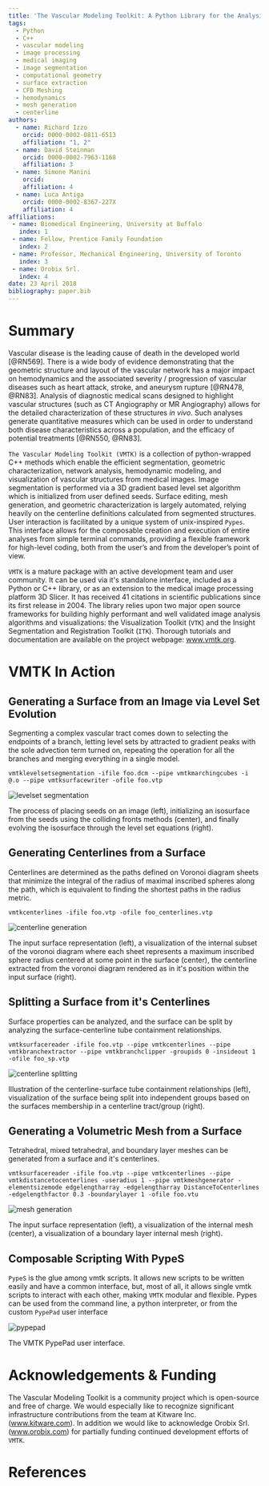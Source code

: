 ```yaml
---
title: 'The Vascular Modeling Toolkit: A Python Library for the Analysis of Tubular Structures in Medical Images'
tags:
  - Python
  - C++
  - vascular modeling
  - image processing
  - medical imaging
  - image segmentation
  - computational geometry
  - surface extraction
  - CFD Meshing
  - hemodynamics
  - mesh generation
  - centerline
authors:
  - name: Richard Izzo
    orcid: 0000-0002-0811-6513
    affiliation: "1, 2"
  - name: David Steinman
    orcid: 0000-0002-7963-1168
    affiliation: 3
  - name: Simone Manini
    orcid: 
    affiliation: 4
  - name: Luca Antiga
    orcid: 0000-0002-8367-227X
    affiliation: 4
affiliations:
 - name: Biomedical Engineering, University at Buffalo
   index: 1
 - name: Fellow, Prentice Family Foundation
   index: 2
 - name: Professor, Mechanical Engineering, University of Toronto
   index: 3
 - name: Orobix Srl. 
   index: 4
date: 23 April 2018
bibliography: paper.bib
---
```


# Summary

Vascular disease is the leading cause of death in the developed world [@RN569].
There is a wide body of evidence demonstrating that the geometric structure and
layout of the vascular network has a major impact on hemodynamics and the
associated severity / progression of vascular diseases such as heart attack,
stroke, and aneurysm rupture [@RN478, @RN83].  Analysis of diagnostic medical
scans designed to highlight vascular structures (such as CT Angiography or MR
Angiography) allows for the detailed characterization of these structures *in
vivo*.  Such analyses generate quantitative measures which can be used in order
to understand both disease characteristics across a population, and the
efficacy of potential treatments [@RN550, @RN83].

``The Vascular Modeling Toolkit (VMTK)`` is a collection of python-wrapped C++
methods which enable the efficient segmentation, geometric characterization,
network analysis, hemodynamic modeling, and visualization of vascular
structures from medical images.  Image segmentation is performed via a 3D
gradient based level set algorithm which is initialized from user defined
seeds. Surface editing, mesh generation, and geometric characterization is
largely automated, relying heavily on the centerline definitions calculated
from segmented structures.  User interaction is facilitated by a unique system
of unix-inspired ``Pypes``.  This interface allows for the composable creation
and execution of entire analyses from simple terminal commands, providing a
flexible framework for high-level coding, both from the user’s and from the
developer’s point of view.

``VMTK`` is a mature package with an active development team and user
community.  It can be used via it's standalone interface, included as a Python
or C++ library, or as an extension to the medical image processing platform 3D
Slicer.  It has received 41 citations in scientific publications since its
first release in 2004. The library relies upon two major open source frameworks
for building highly performant and well validated image analysis algorithms and
visualizations: the Visualization Toolkit (``VTK``) and the Insight
Segmentation and Registration Toolkit (``ITK``).  Thorough tutorials and
documentation are available on the project webpage: www.vmtk.org.

# VMTK In Action

## Generating a Surface from an Image via Level Set Evolution

Segmenting a complex vascular tract comes down to selecting the endpoints of a
branch, letting level sets by attracted to gradient peaks with the sole
advection term turned on, repeating the operation for all the branches and
merging everything in a single model.

``vmtklevelsetsegmentation -ifile foo.dcm --pipe vmtkmarchingcubes -i @.o
--pipe vmtksurfacewriter -ofile foo.vtp``

![levelset segmentation](levelset.png)

The process of placing seeds on an image (left), initializing an isosurface
from the seeds using the colliding fronts methods (center), and finally
evolving the isosurface through the level set equations (right).

## Generating Centerlines from a Surface

Centerlines are determined as the paths defined on Voronoi diagram sheets that
minimize the integral of the radius of maximal inscribed spheres along the
path, which is equivalent to finding the shortest paths in the radius metric.

``vmtkcenterlines -ifile foo.vtp -ofile foo_centerlines.vtp``

![centerline generation](centerlines.png)

The input surface representation (left), a visualization of the internal subset
of the voronoi diagram where each sheet represents a maximum inscribed sphere
radius centered at some point in the surface (center), the centerline extracted
from the voronoi diagram rendered as in it's position within the input surface
(right).

## Splitting a Surface from it's Centerlines

Surface properties can be analyzed, and the surface can be split by analyzing
the surface-centerline tube containment relationships.

``vmtksurfacereader -ifile foo.vtp --pipe vmtkcenterlines --pipe
vmtkbranchextractor --pipe vmtkbranchclipper -groupids 0 -insideout 1 -ofile
foo_sp.vtp``

![centerline splitting](splitting.png)

Illustration of the centerline-surface tube containment relationships (left),
visualization of the surface being split into independent groups based on the
surfaces membership in a centerline tract/group (right).

## Generating a Volumetric Mesh from a Surface

Tetrahedral, mixed tetrahedral, and boundary layer meshes can be generated from
a surface and it's centerlines. 

``vmtksurfacereader -ifile foo.vtp --pipe vmtkcenterlines --pipe
vmtkdistancetocenterlines -useradius 1 --pipe vmtkmeshgenerator
-elementsizemode edgelengtharray -edgelengtharray DistanceToCenterlines
-edgelengthfactor 0.3 -boundarylayer 1 -ofile foo.vtu``

![ mesh generation](mesh.png)

The input surface representation (left), a visualization of the internal mesh
(center), a visualization of a boundary layer internal mesh (right).

## Composable Scripting With PypeS

``PypeS`` is the glue among vmtk scripts. It allows new scripts to be written
easily and have a common interface, but, most of all, it allows single vmtk
scripts to interact with each other, making ``VMTK`` modular and flexible.
Pypes can be used from the command line, a python interpreter, or from the
custom ``PypePad`` user interface

![pypepad](pypepad.png)

The VMTK PypePad user interface.

# Acknowledgements & Funding

The Vascular Modeling Toolkit is a community project which is open-source and
free of charge. We would especially like to recognize significant
infrastructure contributions from the team at Kitware Inc. (www.kitware.com).
In addition we would like to acknowledge Orobix Srl. (www.orobix.com) for
partially funding continued development efforts of ``VMTK``.

# References
